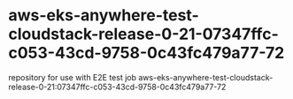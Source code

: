 # aws-eks-anywhere-test-cloudstack-release-0-21-07347ffc-c053-43cd-9758-0c43fc479a77-72
repository for use with E2E test job aws-eks-anywhere-test-cloudstack-release-0-21:07347ffc-c053-43cd-9758-0c43fc479a77-72
